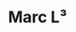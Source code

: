 ---
title: "Marc L³"
description: "Marc L³"
layout: shop
keywords:
  - 美食競賽
  - 台灣美食
  - 美食精選
datePublished: "2025-06-30"
dateModified: "2025-07-04"
city: "高雄市"
district: "前金區"
address: "高雄市前金區仁義街231號"
phone: ""
geo: "22.62049680742647, 120.30097226915365"
google_map: "https://maps.app.goo.gl/cUKQNxUizNdCKf3i7"
footinder: "https://footinder.com.tw/%E9%AB%98%E9%9B%84%E5%B8%82%E5%89%8D%E9%87%91%E5%8D%80/155022/"
official: "https://www.instagram.com/marc_l3/"
award:
  - name: "500盤"
    year: "2024"
    entries:
      - dishes:
          - "土魠/紅椒/蛤蜊"
          - "白鯷魚麵包"

---